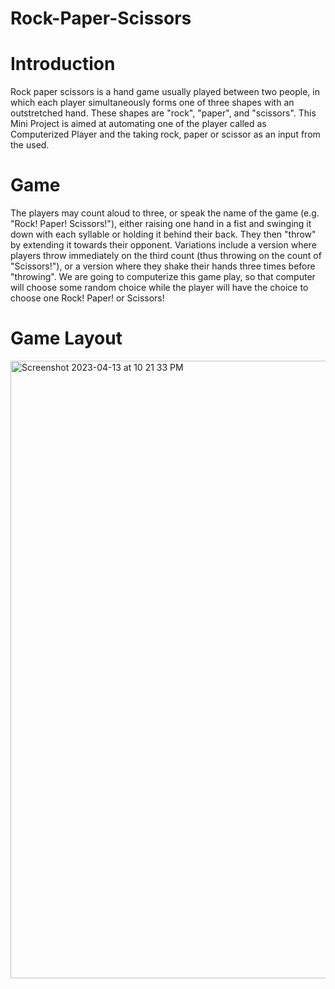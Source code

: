 # Rock-Paper-Scissors

# Introduction

Rock paper scissors is a hand game usually played between two people, in which each player simultaneously forms one of three shapes with an outstretched hand. These shapes are "rock", "paper", and "scissors". This Mini Project is aimed at automating one of the player called as Computerized Player and the taking rock, paper or scissor as an input from the used.

# Game

The players may count aloud to three, or speak the name of the game (e.g. "Rock! Paper! Scissors!"), either raising one hand in a fist and swinging it down with each syllable or holding it behind their back. They then "throw" by extending it towards their opponent. Variations include a version where players throw immediately on the third count (thus throwing on the count of "Scissors!"), or a version where they shake their hands three times before "throwing". We are going to computerize this game play, so that computer will choose some random choice while the player will have the choice to choose one Rock! Paper! or Scissors! 

# Game Layout 

<img width="988" alt="Screenshot 2023-04-13 at 10 21 33 PM" src="https://user-images.githubusercontent.com/124539081/231925643-7d1765e6-2036-4ad6-a422-ac14b70d30c0.png">
